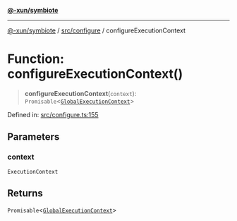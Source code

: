 [**@-xun/symbiote**](../../../README.md)

***

[@-xun/symbiote](../../../README.md) / [src/configure](../README.md) / configureExecutionContext

# Function: configureExecutionContext()

> **configureExecutionContext**(`context`): `Promisable`\<[`GlobalExecutionContext`](../type-aliases/GlobalExecutionContext.md)\>

Defined in: [src/configure.ts:155](https://github.com/Xunnamius/symbiote/blob/138da875f3247f966687e95b91c7caf822df3c49/src/configure.ts#L155)

## Parameters

### context

`ExecutionContext`

## Returns

`Promisable`\<[`GlobalExecutionContext`](../type-aliases/GlobalExecutionContext.md)\>
